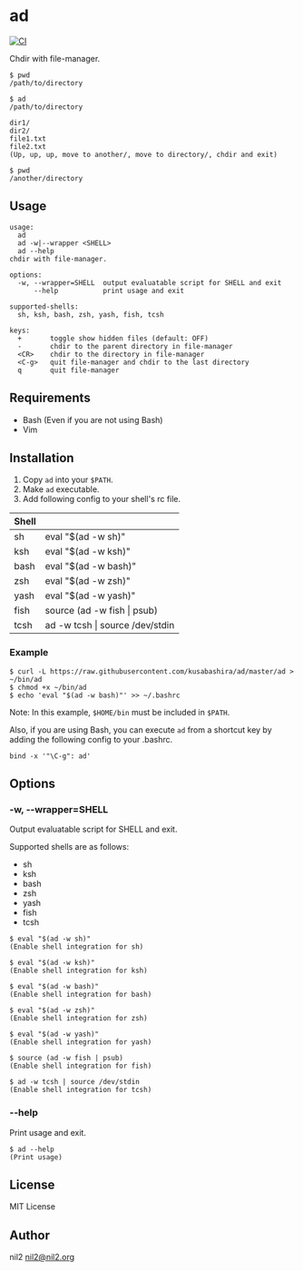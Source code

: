 ad
==

[![CI](https://github.com/kusabashira/ad/actions/workflows/test.yml/badge.svg)](https://github.com/kusabashira/ad/actions/workflows/test.yml)

Chdir with file-manager.

```
$ pwd
/path/to/directory

$ ad
/path/to/directory

dir1/
dir2/
file1.txt
file2.txt
(Up, up, up, move to another/, move to directory/, chdir and exit)

$ pwd
/another/directory
```

Usage
-----

```
usage:
  ad
  ad -w|--wrapper <SHELL>
  ad --help
chdir with file-manager.

options:
  -w, --wrapper=SHELL  output evaluatable script for SHELL and exit
      --help           print usage and exit

supported-shells:
  sh, ksh, bash, zsh, yash, fish, tcsh

keys:
  +       toggle show hidden files (default: OFF)
  -       chdir to the parent directory in file-manager
  <CR>    chdir to the directory in file-manager
  <C-g>   quit file-manager and chdir to the last directory
  q       quit file-manager
```

Requirements
------------

- Bash (Even if you are not using Bash)
- Vim

Installation
------------

1. Copy `ad` into your `$PATH`.
2. Make `ad` executable.
3. Add following config to your shell's rc file.

| Shell |                                 |
|-------|---------------------------------|
| sh    | eval "$(ad -w sh)"              |
| ksh   | eval "$(ad -w ksh)"             |
| bash  | eval "$(ad -w bash)"            |
| zsh   | eval "$(ad -w zsh)"             |
| yash  | eval "$(ad -w yash)"            |
| fish  | source (ad -w fish \| psub)     |
| tcsh  | ad -w tcsh \| source /dev/stdin |

### Example

```
$ curl -L https://raw.githubusercontent.com/kusabashira/ad/master/ad > ~/bin/ad
$ chmod +x ~/bin/ad
$ echo 'eval "$(ad -w bash)"' >> ~/.bashrc
```

Note: In this example, `$HOME/bin` must be included in `$PATH`.

Also, if you are using Bash, you can execute `ad` from a shortcut key by adding the following config to your .bashrc.

```
bind -x '"\C-g": ad'
```

Options
-------

### -w, --wrapper=SHELL

Output evaluatable script for SHELL and exit.

Supported shells are as follows:

- sh
- ksh
- bash
- zsh
- yash
- fish
- tcsh

```
$ eval "$(ad -w sh)"
(Enable shell integration for sh)

$ eval "$(ad -w ksh)"
(Enable shell integration for ksh)

$ eval "$(ad -w bash)"
(Enable shell integration for bash)

$ eval "$(ad -w zsh)"
(Enable shell integration for zsh)

$ eval "$(ad -w yash)"
(Enable shell integration for yash)

$ source (ad -w fish | psub)
(Enable shell integration for fish)

$ ad -w tcsh | source /dev/stdin
(Enable shell integration for tcsh)

```

### --help

Print usage and exit.

```
$ ad --help
(Print usage)
```

License
-------

MIT License

Author
------

nil2 <nil2@nil2.org>
